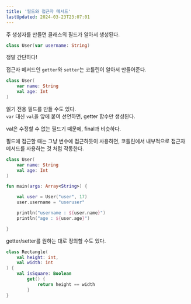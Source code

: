 ```yaml
---
title: '필드와 접근자 메서드'
lastUpdated: 2024-03-23T23:07:01
---
```


주 생성자를 만들면 클래스의 필드가 알아서 생성된다.

```kotlin
class User(var username: String)
```

정말 간단하다!

접근자 메서드인 `getter`와 `setter`는 코틀린이 알아서 만들어준다.

```kotlin
class User(
    var name: String
    val age: Int
)
```

읽기 전용 필드를 만들 수도 있다. <br>
`var` 대신 `val`을 앞에 붙여 선언하면, getter 함수만 생성된다.

val은 수정할 수 없는 필드기 때문에, final과 비슷하다.

필드에 접근할 때는 그냥 변수에 접근하듯이 사용하면, 코틀린에서 내부적으로 접근자 메서드를 사용하는 것 처럼 작동한다.

```kotlin
class User(
    var name: String
    val age: Int
)

fun main(args: Array<String>) {

    val user = User("user", 17)
    user.username = "useruser"

    println("username : ${user.name}")
    println("age : ${user.age}")

}
```

getter/setter를 원하는 대로 정의할 수도 있다.

```kotlin
class Rectangle(
    val height: int, 
    val width: int
) {
    val isSquare: Boolean
        get() {
            return height == width
        }
}
```
